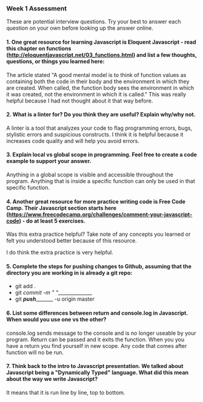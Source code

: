 ### Week 1 Assessment

These are potential interview questions. Try your best to answer each question on your own before looking up the answer online.

#### 1. One great resource for learning Javascript is Eloquent Javascript - read this chapter on functions (http://eloquentjavascript.net/03_functions.html) and list a few thoughts, questions, or things you learned here:

The article stated "A good mental model is to think of function values as containing both the code in their body and the environment in which they are created. When called, the function body sees the environment in which it was created, not the environment in which it is called." This was really helpful because I had not thought about it that way before.



#### 2. What is a linter for? Do you think they are useful? Explain why/why not.

A linter is a tool that analyzes your code to flag programming errors, bugs, stylistic errors and suspicious constructs. I think it is helpful because it increases code quality and will help you avoid errors.


#### 3. Explain local vs global scope in programming. Feel free to create a code example to support your answer.

  Anything in a global scope is visible and accessible throughout the program. Anything that is inside a specific function can only be used in that specific function.


#### 4. Another great resource for more practice writing code is Free Code Camp. Their Javascript section starts here (https://www.freecodecamp.org/challenges/comment-your-javascript-code) - do at least 5 exercises.

Was this extra practice helpful? Take note of any concepts you learned or felt you understood better because of this resource.

  I do think the extra practice is very helpful. 

#### 5. Complete the steps for pushing changes to Github, assuming that the directory you are working in is already a git repo:

- git add .
- git _commit -m  " "_______________
- git ___push__________ -u origin master

#### 6. List some differences between return and console.log in Javascript. When would you use one vs the other?

console.log sends message to the console and is no longer useable by your program. Return can be passed and it exits the function. When you you have a return you find yourself in new scope. Any code that comes after function will no be run.

#### 7. Think back to the intro to Javascript presentation. We talked about Javascript being a "Dynamically Typed" language. What did this mean about the way we write Javascript?

It means that it is run line by line, top to bottom.
